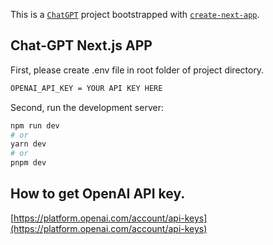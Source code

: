 This is a [`ChatGPT`](http://localhost/) project bootstrapped with [`create-next-app`](https://github.com/vercel/next.js/tree/canary/packages/create-next-app).

## Chat-GPT Next.js APP

First, please create .env file in root folder of project directory.

```bash
OPENAI_API_KEY = YOUR API KEY HERE
```

Second, run the development server:

```bash
npm run dev
# or
yarn dev
# or
pnpm dev
```

## How to get OpenAI API key.

[https://platform.openai.com/account/api-keys](https://platform.openai.com/account/api-keys)
